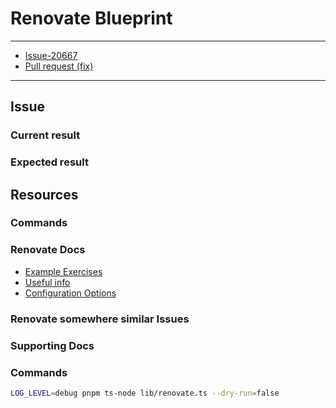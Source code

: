 # Renovate Blueprint

---

- [Issue-20667](https://github.com/renovatebot/renovate/issues/30667)
- [Pull request (fix)](https://github.com/renovatebot/renovate/pull/33308)

---

## Issue

### Current result

### Expected result

## Resources

### Commands

### Renovate Docs

- [Example Exercises](./examples)
- [Useful info](./docs/Notes.md)
- [Configuration Options](https://docs.renovatebot.com/configuration-options/)

### Renovate somewhere similar Issues

### Supporting Docs

### Commands

```sh
LOG_LEVEL=debug pnpm ts-node lib/renovate.ts --dry-run=false
```
